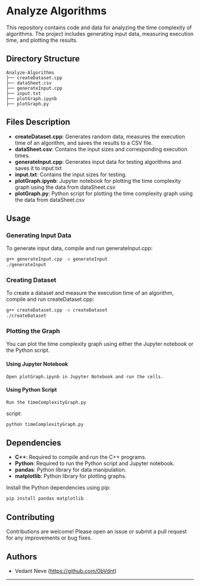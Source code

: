 # Analyze Algorithms

This repository contains code and data for analyzing the time complexity of algorithms. The project includes generating input data, measuring execution time, and plotting the results.

## Directory Structure

```
Analyze-Algorithms
├── createDataset.cpp
├── dataSheet.csv
├── generateInput.cpp
├── input.txt
├── plotGraph.ipynb
├── plotGraph.py
```

## Files Description

- **createDataset.cpp**: Generates random data, measures the execution time of an algorithm, and saves the results to a CSV file.
- **dataSheet.csv**: Contains the input sizes and corresponding execution times.
- **generateInput.cpp**: Generates input data for testing algorithms and saves it to input.txt
- **input.txt**: Contains the input sizes for testing.
- **plotGraph.ipynb**: Jupyter notebook for plotting the time complexity graph using the data from dataSheet.csv
- **plotGraph.py**: Python script for plotting the time complexity graph using the data from dataSheet.csv

## Usage

### Generating Input Data

To generate input data, compile and run generateInput.cpp:

```sh
g++ generateInput.cpp -o generateInput
./generateInput
```

### Creating Dataset

To create a dataset and measure the execution time of an algorithm, compile and run createDataset.cpp:

```sh
g++ createDataset.cpp -o createDataset
./createDataset
```

### Plotting the Graph

You can plot the time complexity graph using either the Jupyter notebook or the Python script.

#### Using Jupyter Notebook
    Open plotGraph.ipynb in Jupyter Notebook and run the cells.

#### Using Python Script
    Run the timeComplexityGraph.py
 script:

```sh
python timeComplexityGraph.py
```

## Dependencies

- **C++**: Required to compile and run the C++ programs.
- **Python**: Required to run the Python script and Jupyter notebook.
- **pandas**: Python library for data manipulation.
- **matplotlib**: Python library for plotting graphs.

Install the Python dependencies using pip:

```sh
pip install pandas matplotlib
```

## Contributing

Contributions are welcome! Please open an issue or submit a pull request for any improvements or bug fixes.

## Authors

- Vedant Neve (https://github.com/0bVdnt)

---
